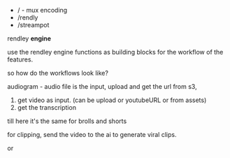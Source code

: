 
- / - mux encoding
- /rendly
- /streampot

rendley **engine**

use the rendley engine functions as building blocks for the workflow of the features. 

so how do the workflows look like?

audiogram - audio file is the input, upload and get the url from s3, 


1. get video as input. (can be upload or youtubeURL or from assets)
2. get the transcription

till here it's the same for brolls and shorts

for clipping, send the video to the ai to generate viral clips.

or 